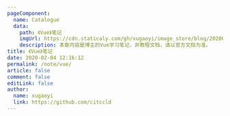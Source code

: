 ```yaml
---
pageComponent:
  name: Catalogue
  data:
    path: 《Vue》笔记
    imgUrl: https://cdn.staticaly.com/gh/xugaoyi/image_store/blog/20200204143633.png
    description: 本章内容是博主的Vue学习笔记，非教程文档，请以官方文档为准。
title: 《Vue》笔记
date: 2020-02-04 12:16:12
permalink: /note/vue/
article: false
comment: false
editLink: false
author:
  name: xugaoyi
  link: https://github.com/citccld
---
```

